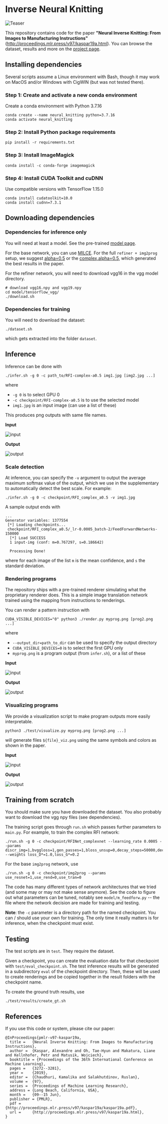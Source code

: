 # Inverse Neural Knitting

![Teaser](images/teaser.jpg)

This repository contains code for the paper **"Neural Inverse Knitting: From Images to Manufacturing Instructions"** (http://proceedings.mlr.press/v97/kaspar19a.html).
You can browse the dataset, results and more on the [project page](http://deepknitting.csail.mit.edu).

## Installing dependencies
Several scripts assume a Linux environment with Bash, though it may work on MacOS and/or Windows with CigWIN (but was not tested there).

### Step 1: Create and activate a new conda environment

Create a conda environment with Python 3.7.16

```
conda create --name neural_knitting python=3.7.16
conda activate neural_knitting
```

### Step 2: Install Python package requirements


```
pip install -r requirements.txt
```

### Step 3: Install ImageMagick


```
conda install -c conda-forge imagemagick
```

### Step 4: Install CUDA Toolkit and cuDNN

Use compatible versions with TensorFlow 1.15.0

```
conda install cudatoolkit=10.0
conda install cudnn=7.3.1
```

## Downloading dependencies

### Dependencies for inference only
You will need at least a model.
See the pre-trained [model page](http://deepknitting.csail.mit.edu/models/).

For the base network, you can use [MILCE](http://deepknitting.csail.mit.edu/models/experiment-real-milce.tar.gz).
For the full `refiner + img2prog` setup, we suggest [alpha=0.5](http://deepknitting.csail.mit.edu/models/RFI-a0.5.tar.gz) or the [complex,alpha=0.5](http://deepknitting.csail.mit.edu/models/RFI-complex-a0.5.tar.gz), which generated the best results in the paper.

For the refiner network, you will need to download vgg16 in the vgg model directory.

```
# download vgg16.npy and vgg19.npy
cd model/tensorflow_vgg/
./download.sh
```

### Dependencies for training

You will need to download the dataset:

```
./dataset.sh
```

which gets extracted into the folder `dataset`.


## Inference

Inference can be done with

```
./infer.sh -g 0 -c path_to/RFI-complex-a0.5 img1.jpg [img2.jpg ...]
```

where

* `-g 0` is to select GPU 0
* `-c checkpoint/RFI-complex-a0.5` is to use the selected model
* `img1.jpg` is an input image (can use a list of these)

This produces png outputs with same file names.

**Input**

![input](images/Cable2_046_16_0_back.jpg)

**Output**

![output](images/Cable2_046_16_0_back-prog.png)

### Scale detection

At inference, you can specify the `-v` argument to output the average maximum softmax value of the output, which we use in the supplementary to automatically detect the best scale.
For example:

```
./infer.sh -g 0 -c checkpoint/RFI_complex_a0.5 -v img1.jpg
```

A sample output ends with
```
...
Generator variables: 1377554
 [*] Loading checkpoints...
 checkpoint/RFI_complex_a0.5/_lr-0.0005_batch-2/FeedForwardNetworks-150000
  [*] Load SUCCESS
  1 input-img (conf: m=0.767297, s=0.186642)

  Processing Done!
```

where for each image of the list `m` is the mean confidence, and `s` the standard deviation.

### Rendering programs

The repository ships with a pre-trained renderer simulating what the proprietary renderer does.
This is a simple image translation network trained using the mapping from instructions to renderings.

You can render a pattern instruction with

```
CUDA_VISIBLE_DEVICES="0" python3 ./render.py myprog.png [prog2.png ...]
```

where 

* `--output_dir=path_to_dir` can be used to specify the output directory
* `CUDA_VISIBLE_DEVICES=0` is to select the first GPU only
* `myprog.png` is a program output (from `infer.sh`), or a list of these

**Input**

![input](images/Cable2_046_16_0_back-prog.png)

**Output**

![output](images/Cable2_046_16_0_back-rend.png)

### Visualizing programs

We provide a visualization script to make program outputs more easily interpretable.

```
python3 ./test/visualize.py myprog.png [prog2.png ...]
```

will generate files `${file}_viz.png` using the same symbols and colors as shown in the paper.

**Input**

![input](images/Cable2_046_16_0_back-prog.png)

**Output**

![output](images/Cable2_046_16_0_back-viz.png)

## Training from scratch

You should make sure you have downloaded the dataset. You also probably want to download the vgg npy files (see dependencies).

The training script goes through `run.sh` which passes further parameters to `main.py`.
For example, to train the complex RFI network:

```
./run.sh -g 0 -c checkpoint/RFINet_complexnet --learning_rate 0.0005 --params discr_img=1,bvggloss=1,gen_passes=1,bloss_unsup=0,decay_steps=50000,decay_rate=0.3,bunet_test=3 --weights loss_D*=1.0,loss_G*=0.2
```

For the base `img2prog` network, use

```
./run.sh -g 0 -c checkpoint/img2prog --params use_resnet=1,use_rend=0,use_tran=0
```

The code has many different types of network architectures that we tried (and some may or may not make sense anymore).
See the code to figure out what parameters can be tuned, notably see `model/m_feedforw.py` -- the file where the network decision are made for training and testing.

**Note**: the `-c` parameter is a directory path for the named checkpoint. You can / should use your own for training.
The only time it really matters is for inference, when the checkpoint must exist.

## Testing

The test scripts are in `test`.
They require the dataset.

Given a checkpoint, you can create the evaluation data for that checkpoint with `test/eval_checkpoint.sh`.
The test inference results will be generated in a subdirectory `eval` of the checkpoint directory.
Then, these will be used to create renderings and be copied together in the result folders with the checkpoint name.

To create the ground truth results, use
```
./test/results/create_gt.sh
```

## References

If you use this code or system, please cite our paper:

```
@InProceedings{pmlr-v97-kaspar19a,
  title =   {Neural Inverse Knitting: From Images to Manufacturing Instructions},
  author =  {Kaspar, Alexandre and Oh, Tae-Hyun and Makatura, Liane and Kellnhofer, Petr and Matusik, Wojciech},
  booktitle = {Proceedings of the 36th International Conference on Machine Learning},
  pages =   {3272--3281},
  year =    {2019},
  editor =  {Chaudhuri, Kamalika and Salakhutdinov, Ruslan},
  volume =  {97},
  series =  {Proceedings of Machine Learning Research},
  address = {Long Beach, California, USA},
  month =   {09--15 Jun},
  publisher = {PMLR},
  pdf =     {http://proceedings.mlr.press/v97/kaspar19a/kaspar19a.pdf},
  url =     {http://proceedings.mlr.press/v97/kaspar19a.html},
}
```
